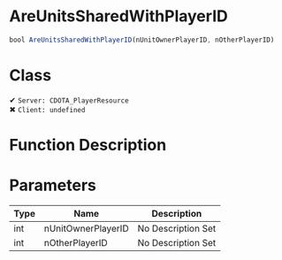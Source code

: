 # AreUnitsSharedWithPlayerID
```js	
bool AreUnitsSharedWithPlayerID(nUnitOwnerPlayerID, nOtherPlayerID)
```
# Class
✔ `Server: CDOTA_PlayerResource`  
✖ `Client: undefined`  

# Function Description

# Parameters
Type|Name|Description
--|--|--
int|nUnitOwnerPlayerID|No Description Set
int|nOtherPlayerID|No Description Set
